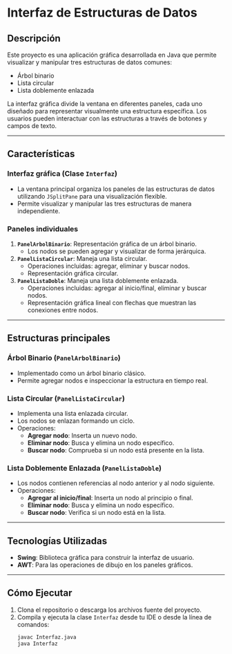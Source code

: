 # **Interfaz de Estructuras de Datos**

## **Descripción**
Este proyecto es una aplicación gráfica desarrollada en Java que permite visualizar y manipular tres estructuras de datos comunes:
- Árbol binario
- Lista circular
- Lista doblemente enlazada

La interfaz gráfica divide la ventana en diferentes paneles, cada uno diseñado para representar visualmente una estructura específica. Los usuarios pueden interactuar con las estructuras a través de botones y campos de texto.

---

## **Características**
### **Interfaz gráfica (Clase `Interfaz`)**
- La ventana principal organiza los paneles de las estructuras de datos utilizando `JSplitPane` para una visualización flexible.
- Permite visualizar y manipular las tres estructuras de manera independiente.

### **Paneles individuales**
1. **`PanelArbolBinario`**: Representación gráfica de un árbol binario.
   - Los nodos se pueden agregar y visualizar de forma jerárquica.
2. **`PanelListaCircular`**: Maneja una lista circular.
   - Operaciones incluidas: agregar, eliminar y buscar nodos.
   - Representación gráfica circular.
3. **`PanelListaDoble`**: Maneja una lista doblemente enlazada.
   - Operaciones incluidas: agregar al inicio/final, eliminar y buscar nodos.
   - Representación gráfica lineal con flechas que muestran las conexiones entre nodos.

---

## **Estructuras principales**
### **Árbol Binario (`PanelArbolBinario`)**
- Implementado como un árbol binario clásico.
- Permite agregar nodos e inspeccionar la estructura en tiempo real.

### **Lista Circular (`PanelListaCircular`)**
- Implementa una lista enlazada circular.
- Los nodos se enlazan formando un ciclo.
- Operaciones:
  - **Agregar nodo**: Inserta un nuevo nodo.
  - **Eliminar nodo**: Busca y elimina un nodo específico.
  - **Buscar nodo**: Comprueba si un nodo está presente en la lista.

### **Lista Doblemente Enlazada (`PanelListaDoble`)**
- Los nodos contienen referencias al nodo anterior y al nodo siguiente.
- Operaciones:
  - **Agregar al inicio/final**: Inserta un nodo al principio o final.
  - **Eliminar nodo**: Busca y elimina un nodo específico.
  - **Buscar nodo**: Verifica si un nodo está en la lista.

---

## **Tecnologías Utilizadas**
- **Swing**: Biblioteca gráfica para construir la interfaz de usuario.
- **AWT**: Para las operaciones de dibujo en los paneles gráficos.

---
## **Cómo Ejecutar**
1. Clona el repositorio o descarga los archivos fuente del proyecto.
2. Compila y ejecuta la clase `Interfaz` desde tu IDE o desde la línea de comandos:
   ```bash
   javac Interfaz.java
   java Interfaz
